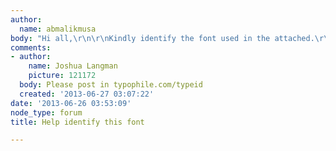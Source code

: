 ```yaml
---
author:
  name: abmalikmusa
body: "Hi all,\r\n\r\nKindly identify the font used in the attached.\r\n\r\nThanks.[img:sites/default/files/old-images/Untitled-1_6126.png]"
comments:
- author:
    name: Joshua Langman
    picture: 121172
  body: Please post in typophile.com/typeid
  created: '2013-06-27 03:07:22'
date: '2013-06-26 03:53:09'
node_type: forum
title: Help identify this font

---
```

